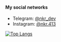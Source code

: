 #### My social networks
- Telegram: [@nkr_dev](https://t.me/nkr_dev)
- Instagram: [@nkr.413](https://www.instagram.com/?hl=ru)

[![Top Langs](https://github-readme-stats.vercel.app/api/top-langs/?username=nkr413&layout=compact)](https://github.com/anuraghazra/github-readme-stats)

